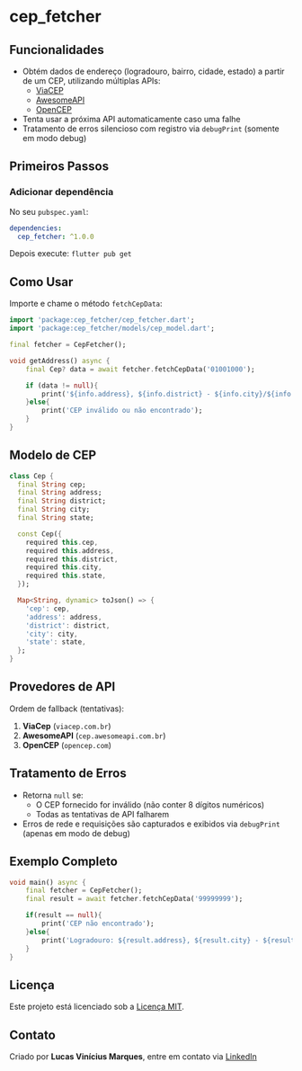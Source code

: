 # cep_fetcher

## Funcionalidades

- Obtém dados de endereço (logradouro, bairro, cidade, estado) a partir de um CEP, utilizando múltiplas APIs:
  - [ViaCEP](https://viacep.com.br)
  - [AwesomeAPI](https://cep.awesomeapi.com.br)
  - [OpenCEP](https://opencep.com)
- Tenta usar a próxima API automaticamente caso uma falhe
- Tratamento de erros silencioso com registro via `debugPrint` (somente em modo debug)

## Primeiros Passos

### Adicionar dependência

No seu `pubspec.yaml`:

```yaml
dependencies:
  cep_fetcher: ^1.0.0
```

Depois execute:
`flutter pub get`

## Como Usar

Importe e chame o método `fetchCepData`:

```dart
import 'package:cep_fetcher/cep_fetcher.dart';
import 'package:cep_fetcher/models/cep_model.dart';

final fetcher = CepFetcher();

void getAddress() async {
    final Cep? data = await fetcher.fetchCepData('01001000');

    if (data != null){
        print('${info.address}, ${info.district} - ${info.city}/${info.state}');
    }else{
        print('CEP inválido ou não encontrado');
    }
}
```

## Modelo de CEP

```dart
class Cep {
  final String cep;
  final String address;
  final String district;
  final String city;
  final String state;

  const Cep({
    required this.cep,
    required this.address,
    required this.district,
    required this.city,
    required this.state,
  });

  Map<String, dynamic> toJson() => {
    'cep': cep,
    'address': address,
    'district': district,
    'city': city,
    'state': state,
  };
}
```

## Provedores de API

Ordem de fallback (tentativas):

1. **ViaCep** (`viacep.com.br`)
2. **AwesomeAPI** (`cep.awesomeapi.com.br`)
3. **OpenCEP** (`opencep.com`)

## Tratamento de Erros

- Retorna `null` se:
  - O CEP fornecido for inválido (não conter 8 dígitos numéricos)
  - Todas as tentativas de API falharem
- Erros de rede e requisições são capturados e exibidos via `debugPrint` (apenas em modo de debug)

## Exemplo Completo

```dart
void main() async {
    final fetcher = CepFetcher();
    final result = await fetcher.fetchCepData('99999999');

    if(result == null){
        print('CEP não encontrado');
    }else{
        print('Logradouro: ${result.address}, ${result.city} - ${result.state}');
    }
}
```

## Licença

Este projeto está licenciado sob a [Licença MIT](https://github.com/lucasmarques2907/cep_fetcher/blob/main/LICENSE).

## Contato

Criado por **Lucas Vinícius Marques**, entre em contato via [LinkedIn](https://www.linkedin.com/in/lucas-vinicius-marques-0a340131b/)
